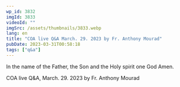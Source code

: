 ```yaml
---
wp_id: 3832
imgId: 3833
videoId: ""
imgSrc: /assets/thumbnails/3833.webp
lang: en
title: "COA live Q&A March. 29. 2023 by Fr. Anthony Mourad"
pubDate: 2023-03-31T00:58:18
tags: ["q&a"]
---
```


<!-- page: 6 -->

<p>In the name of the Father, the Son and the Holy spirit one God Amen.</p>
<p>COA live Q&amp;A, March. 29. 2023 by Fr. Anthony Mourad</p>
